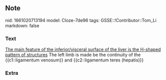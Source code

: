 ## Note
nid: 1661020713194
model: Cloze-7de96
tags: GSSE::!Contributor::Tom_Li
markdown: false

### Text
<u>The main feature of the inferior/visceral surface of the liver
is the H-shaped pattern of structures</u> The left limb is made be
the continuity of the {{c1::ligamentum venosum}} and
{{c2::ligamentum teres (hepatis)}}

### Extra

